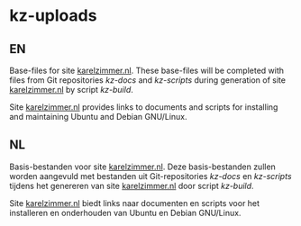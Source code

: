 kz-uploads
===

EN
---

Base-files for site [karelzimmer.nl](https://karelzimmer.nl).
These base-files will be completed with files from Git repositories *kz-docs* and *kz-scripts* during generation of site [karelzimmer.nl](https://karelzimmer.nl) by script *kz-build*.

Site [karelzimmer.nl](https://karelzimmer.nl) provides links to documents and scripts for installing and
maintaining Ubuntu and Debian GNU/Linux.

NL
---

Basis-bestanden voor site [karelzimmer.nl](https://karelzimmer.nl).
Deze basis-bestanden zullen worden aangevuld met bestanden uit Git-repositories *kz-docs* en *kz-scripts* tijdens het genereren van site [karelzimmer.nl](https://karelzimmer.nl) door script *kz-build*.

Site [karelzimmer.nl](https://karelzimmer.nl) biedt links naar documenten en scripts voor het installeren
en onderhouden van Ubuntu en Debian GNU/Linux.
